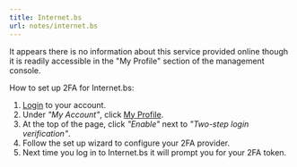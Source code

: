 ```yaml
---
title: Internet.bs
url: notes/internet.bs
---
```

It appears there is no information about this service provided online though it is readily accessible in the "My Profile" section of the management console.

How to set up 2FA for Internet.bs:

1. [Login](https://internetbs.net/en/domain-name-registrations/login.html) to your account.
1. Under _"My Account"_, click [My Profile](https://internetbs.net/en/domain-name-registrations/controller.html?action=UserAccountAction&own=yes).
1. At the top of the page, click _"Enable"_ next to _"Two-step login verification"_.
1. Follow the set up wizard to configure your 2FA provider.
1. Next time you log in to Internet.bs it will prompt you for your 2FA token.
